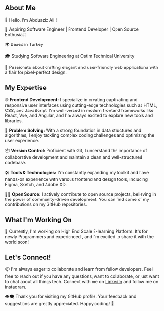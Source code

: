 ## About Me

👋 Hello, I'm Abduaziz Ali !

🚀 Aspiring Software Engineer | Frontend Developer | Open Source Enthusiast

🌍 Based in Turkey

🎓 Studying Software Engineering at Ostim Technical University

🌟 Passionate about crafting elegant and user-friendly web applications with a flair for pixel-perfect design.

## My Expertise

🌐 **Frontend Development:** I specialize in creating captivating and responsive user interfaces using cutting-edge technologies such as HTML, CSS, and JavaScript. I'm well-versed in modern frontend frameworks like React, Vue, and Angular, and I'm always excited to explore new tools and libraries.

🧩 **Problem Solving:** With a strong foundation in data structures and algorithms, I enjoy tackling complex coding challenges and optimizing the user experience.

📦 **Version Control:** Proficient with Git, I understand the importance of collaborative development and maintain a clean and well-structured codebase.

🛠️ **Tools & Technologies:** I'm constantly expanding my toolkit and have hands-on experience with various frontend and design tools, including Figma, Sketch, and Adobe XD.

👨‍💻 **Open Source:** I actively contribute to open source projects, believing in the power of community-driven development. You can find some of my contributions on my GitHub repositories.

## What I'm Working On

🌟 Currently, I'm working on High End Scale E-learning Platform. It's for newly Programmers and experienced , and I'm excited to share it with the world soon!


## Let's Connect!

📫 I'm always eager to collaborate and learn from fellow developers. Feel free to reach out if you have any questions, want to collaborate, or just want to chat about all things tech. Connect with me on [LinkedIn](https://www.linkedin.com/in/abduaziz-ali-osman-409801167/) and follow me on [instagram](https://www.instagram.com/azeez.4real/).

👁️‍🗨️ Thank you for visiting my GitHub profile. Your feedback and suggestions are greatly appreciated. Happy coding! 🚀
